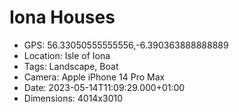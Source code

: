 # Iona Houses

- GPS: 56.33050555555556,-6.390363888888889
- Location: Isle of Iona
- Tags: Landscape, Boat
- Camera: Apple iPhone 14 Pro Max
- Date: 2023-05-14T11:09:29.000+01:00
- Dimensions: 4014x3010
